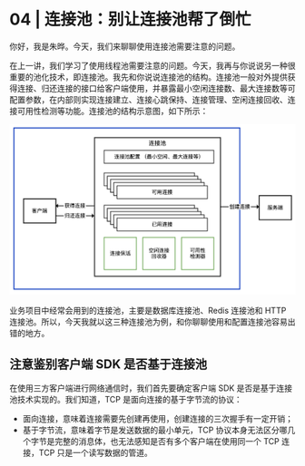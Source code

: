 # 04 | 连接池：别让连接池帮了倒忙

你好，我是朱晔。今天，我们来聊聊使用连接池需要注意的问题。

在上一讲，我们学习了使用线程池需要注意的问题。今天，我再与你说说另一种很重要的池化技术，即连接池。我先和你说说连接池的结构。连接池一般对外提供获得连接、归还连接的接口给客户端使用，并暴露最小空闲连接数、最大连接数等可配置参数，在内部则实现连接建立、连接心跳保持、连接管理、空闲连接回收、连接可用性检测等功能。连接池的结构示意图，如下所示：

![](/static/image/1685d9db2602e1de8483de171af6fd7e.png)

业务项目中经常会用到的连接池，主要是数据库连接池、Redis 连接池和 HTTP 连接池。所以，今天我就以这三种连接池为例，和你聊聊使用和配置连接池容易出错的地方。

## 注意鉴别客户端 SDK 是否基于连接池

在使用三方客户端进行网络通信时，我们首先要确定客户端 SDK 是否是基于连接池技术实现的。我们知道，TCP 是面向连接的基于字节流的协议：

* 面向连接，意味着连接需要先创建再使用，创建连接的三次握手有一定开销；
* 基于字节流，意味着字节是发送数据的最小单元，TCP 协议本身无法区分哪几个字节是完整的消息体，也无法感知是否有多个客户端在使用同一个 TCP 连接，TCP 只是一个读写数据的管道。